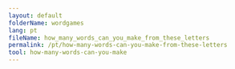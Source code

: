 ```yaml
---
layout: default
folderName: wordgames
lang: pt
fileName: how_many_words_can_you_make_from_these_letters
permalink: /pt/how-many-words-can-you-make-from-these-letters
tool: how-many-words-can-you-make
---
```

